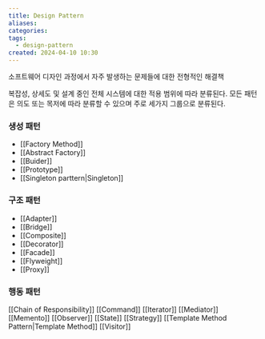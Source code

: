 ```yaml
---
title: Design Pattern
aliases: 
categories: 
tags:
  - design-pattern
created: 2024-04-10 10:30
---
```

소프트웨어 디자인 과정에서 자주 발생하는 문제들에 대한 전형적인 해결책

복잡성, 상세도 및 설계 중인 전체 시스템에 대한 적용 범위에 따라 분류된다.
모든 패턴은 의도 또는 목저에 따라 분류할 수 있으며 주로 세가지 그룹으로 분류된다.

### 생성 패턴

- [[Factory Method]]
- [[Abstract Factory]]
- [[Buider]]
- [[Prototype]]
- [[Singleton parttern|Singleton]]

### 구조 패턴

- [[Adapter]]
- [[Bridge]]
- [[Composite]]
- [[Decorator]]
- [[Facade]]
- [[Flyweight]]
- [[Proxy]]

### 행동 패턴

[[Chain of Responsibility]]
[[Command]]
[[Iterator]]
[[Mediator]]
[[Memento]]
[[Observer]]
[[State]]
[[Strategy]]
[[Template Method Pattern|Template Method]]
[[Visitor]]
